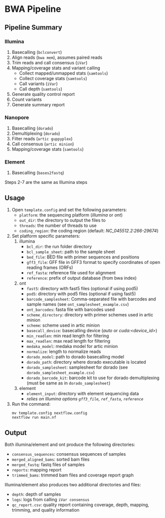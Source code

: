 # BWA Pipeline

## Pipeline Summary

### Illumina

1. Basecalling (`bclconvert`)
2. Align reads (`bwa mem`), assumes paired reads
3. Trim reads and call consensus (`iVar`)
4. Mapping/coverage stats and variant calling
    * Collect mapped/unmapped stats (`samtools`)
    * Collect coverage stats (`samtools`)
    * Call variants (`iVar`)
    * Call depth (`samtools`)
5. Generate quality control report
6. Count variants
7. Generate summary report

### Nanopore

1. Basecalling (`dorado`)
2. Demultiplexing (`dorado`)
3. Filter reads (`artic guppyplex`)
4. Call consensus (`artic minion`)
5. Mapping/coverage stats (`samtools`)

### Element

1. Basecalling (`bases2fastq`)

Steps 2-7 are the same as Illumina steps

## Usage

1. Open `template.config` and set the following parameters:
    * `platform`: the sequencing platform (*illumina* or *ont*) 
    * `out_dir`: the directory to output the files to
    * `threads`: the number of threads to use
    * `coding_region`: the coding region (default: *NC_045512.2:266-29674*)
2. Set platform specific parameters:
    1. illumina
        * `bcl_dir`: the run folder directory
        * `bcl_sample_sheet`:  path to the sample sheet
        * `bed_file`: BED file with primer sequences and positions
        * `gff3_file`: GFF file in  GFF3 format to specify coordinates of open reading frames (ORFs)
        * `ref_fasta`: reference file used for alignment
        * `reference`: prefix of output database (from bwa index)
    2. ont
        * `fast5`: directory with fast5 files (optional if using pod5)
        * `pod5`: directory with pod5 files (optional if using fast5)
        * `barcode_samplesheet`: Comma-separated file with barcodes and sample names (see `ont_samplesheet_example.csv`)
        * `ont_barcodes`: fasta file with barcodes used
        * `scheme_directory`: directory with primer schemes used in artic minion
        * `scheme`: scheme used in artic minion
        * `basecall_device`: basecalling device (*auto* or *cuda:\<device_id>*)
        * `min_readlen`: min read length for filtering
        * `max_readlen`: max read length for filtering
        * `medaka_model`: medaka model for artic minion
        * `normalize`: length to normalize reads
        * `dorado_model`: path to dorado basecalling model
        * `dorado_path`: directory where dorado executable is located
        * `dorado_samplesheet`: samplesheet for dorado (see `dorado_samplesheet_example.csv`)
        * `dorado_barcode_kit`: barcode kit to use for dorado demultiplexing (must be same as in `dorado_samplesheet`)
    3. element
        * `element_input`: directory with element sequencing data
        * *relies on Illumina options `gff3_file`, `ref_fasta`, `reference`*
3. Run the command:   
    ```
    mv template.config nextflow.config
    nextflow run main.nf
    ```

## Output
Both illumina/element and ont produce the following directories:
* `consensus_sequences`: consensus sequences of samples
* `merged_aligned_bams`: sorted bam files
* `merged_fastq`: fastq files of samples
* `reports`: mapping report
* `trimmed_bams`: trimmed bam files and coverage report graph

Illumina/element also produces two additional directories and files:
* `depth`: depth of samples
* `logs`: logs from calling `iVar consensus`
* `qc_report.csv`: quality report containing coverage, depth, mapping, trimming, and quality information